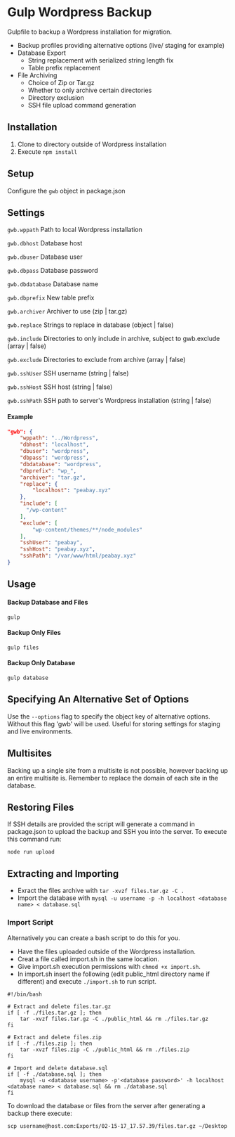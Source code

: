 # Gulp Wordpress Backup
Gulpfile to backup a Wordpress installation for migration.

- Backup profiles providing alternative options (live/ staging for example)
- Database Export
    - String replacement with serialized string length fix
    - Table prefix replacement
- File Archiving
    - Choice of Zip or Tar.gz
    - Whether to only archive certain directories
    - Directory exclusion
    - SSH file upload command generation

## Installation
1. Clone to directory outside of Wordpress installation
2. Execute `npm install`

## Setup
Configure the `gwb` object in package.json

## Settings

`gwb.wppath` Path to local Wordpress installation

`gwb.dbhost` Database host

`gwb.dbuser` Database user

`gwb.dbpass` Database password

`gwb.dbdatabase` Database name

`gwb.dbprefix` New table prefix

`gwb.archiver` Archiver to use (zip | tar.gz)

`gwb.replace` Strings to replace in database (object | false)

`gwb.include` Directories to only include in archive, subject to gwb.exclude (array | false)

`gwb.exclude` Directories to exclude from archive (array | false)

`gwb.sshUser` SSH username (string | false)

`gwb.sshHost` SSH host (string | false)

`gwb.sshPath` SSH path to server's Wordpress installation (string | false)

#### Example
```json
"gwb": {
    "wppath": "../Wordpress",
    "dbhost": "localhost",
    "dbuser": "wordpress",
    "dbpass": "wordpress",
    "dbdatabase": "wordpress",
    "dbprefix": "wp_",
    "archiver": "tar.gz",
    "replace": {
        "localhost": "peabay.xyz"
    },
    "include": [
      "/wp-content"
    ],
    "exclude": [
        "wp-content/themes/**/node_modules"
    ],
    "sshUser": "peabay",
    "sshHost": "peabay.xyz",
    "sshPath": "/var/www/html/peabay.xyz"
}
```

## Usage
#### Backup Database and Files
```ssh
gulp
```
#### Backup Only Files
```ssh
gulp files
```
#### Backup Only Database
```ssh
gulp database
```

## Specifying An Alternative Set of Options
Use the `--options` flag to specify the object key of alternative options. Without this flag 'gwb' will be used. Useful for storing settings for staging and live environments.

## Multisites
Backing up a single site from a multisite is not possible, however backing up an entire multisite is. Remember to replace the domain of each site in the database.

## Restoring Files
If SSH details are provided the script will generate a command in package.json to upload the backup and SSH you into the server. To execute this command run:
```ssh
node run upload
```

## Extracting and Importing
- Exract the files archive with `tar -xvzf files.tar.gz -C .`
- Import the database with `mysql -u username -p -h localhost <database name> < database.sql`

### Import Script

Alternatively you can create a bash script to do this for you.

- Have the files uploaded outside of the Wordpress installation.
- Creat a file called import.sh in the same location.
- Give import.sh execution permissions with `chmod +x import.sh`.
- In import.sh insert the following (edit public_html directory name if different) and execute `./import.sh` to run script.

```ssh
#!/bin/bash

# Extract and delete files.tar.gz
if [ -f ./files.tar.gz ]; then
    tar -xvzf files.tar.gz -C ./public_html && rm ./files.tar.gz
fi

# Extract and delete files.zip
if [ -f ./files.zip ]; then
    tar -xvzf files.zip -C ./public_html && rm ./files.zip
fi

# Import and delete database.sql 
if [ -f ./database.sql ]; then
    mysql -u <database username> -p'<database password>' -h localhost <database name> < database.sql && rm ./database.sql
fi
```

To download the database or files from the server after generating a backup there execute:

`scp username@host.com:Exports/02-15-17_17.57.39/files.tar.gz ~/Desktop`
